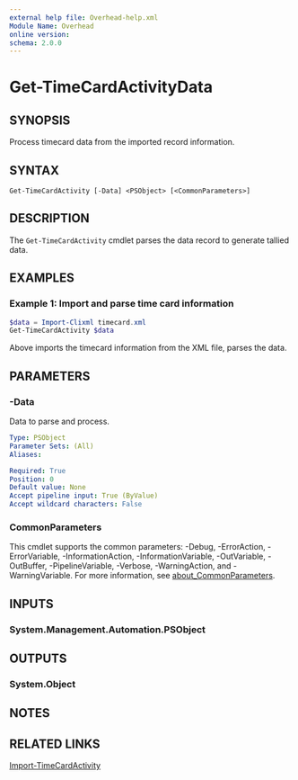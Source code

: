 ```yaml
---
external help file: Overhead-help.xml
Module Name: Overhead
online version:
schema: 2.0.0
---
```


# Get-TimeCardActivityData

## SYNOPSIS
Process timecard data from the imported record information.

## SYNTAX

```
Get-TimeCardActivity [-Data] <PSObject> [<CommonParameters>]
```

## DESCRIPTION
The `Get-TimeCardActivity` cmdlet parses the data record to generate tallied data.

## EXAMPLES

### Example 1: Import and parse time card information
```powershell
$data = Import-Clixml timecard.xml
Get-TimeCardActivity $data
```

Above imports the timecard information from the XML file, parses the data.

## PARAMETERS

### -Data
Data to parse and process.

```yaml
Type: PSObject
Parameter Sets: (All)
Aliases:

Required: True
Position: 0
Default value: None
Accept pipeline input: True (ByValue)
Accept wildcard characters: False
```

### CommonParameters
This cmdlet supports the common parameters: -Debug, -ErrorAction, -ErrorVariable, -InformationAction, -InformationVariable, -OutVariable, -OutBuffer, -PipelineVariable, -Verbose, -WarningAction, and -WarningVariable. For more information, see [about_CommonParameters](http://go.microsoft.com/fwlink/?LinkID=113216).

## INPUTS

### System.Management.Automation.PSObject
## OUTPUTS

### System.Object
## NOTES

## RELATED LINKS
[Import-TimeCardActivity](Import-TimeCardActivity)